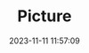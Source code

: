 ---
weight: 1
images:
- /images/edited/198.jpeg
title: Picture
date: 2023-11-11 11:57:09
tags: [luminar neo,work,car,trafficlight]
---